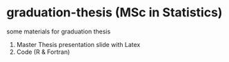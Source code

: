 # graduation-thesis (MSc in Statistics)

some materials for graduation thesis

1. Master Thesis presentation slide with Latex
2. Code (R & Fortran)
